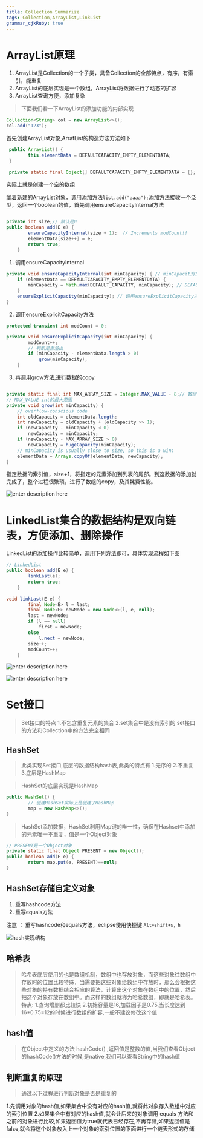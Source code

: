 ```yaml
---
title: Collection Summarize
tags: Collection,ArrayList,LinkList
grammar_cjkRuby: true
---
```


# ArrayList原理

1. ArrayList是Collection的一个子类，具备Collection的全部特点，有序，有索引，能重复
2. ArrayList的底层实现是一个数组，ArrayList将数据进行了动态的扩容
3. ArrayList查询方便，添加复杂

> 下面我们看一下ArrayList的添加功能的内部实现

``` java
Collection<String> col = new ArrayList<>();
col.add("123");
```

首先创建ArrayList对象,ArratList的构造方法方法如下

``` java
 public ArrayList() {
        this.elementData = DEFAULTCAPACITY_EMPTY_ELEMENTDATA;
 }
 
 private static final Object[] DEFAULTCAPACITY_EMPTY_ELEMENTDATA = {};
```
实际上就是创建一个空的数组

拿着新建的ArrayList对象，调用添加方法`list.add("aaaa");`添加方法接收一个泛型，返回一个boolean的值，首先调用ensureCapacityInternal方法

``` java

private int size;// 默认是0
public boolean add(E e) {
        ensureCapacityInternal(size + 1);  // Increments modCount!!
        elementData[size++] = e;
        return true;
    }
```


1. 调用ensureCapacityInternal

``` java
private void ensureCapacityInternal(int minCapacity) { // minCapacit为1
	if (elementData == DEFAULTCAPACITY_EMPTY_ELEMENTDATA) {
		minCapacity = Math.max(DEFAULT_CAPACITY, minCapacity); // DEFAULT_CAPACITY变量，默认为10
	}
	ensureExplicitCapacity(minCapacity); // 调用ensureExplicitCapacity方法
}
```

2. 调用ensureExplicitCapacity方法

``` java
protected transient int modCount = 0;

private void ensureExplicitCapacity(int minCapacity) {
        modCount++;
        // 判断是否溢出
        if (minCapacity - elementData.length > 0)
            grow(minCapacity);
    }
```
3. 再调用grow方法,进行数据的copy

``` java

private static final int MAX_ARRAY_SIZE = Integer.MAX_VALUE - 8;// 数组的最大容量
// MAX_VALUE int的最大范围
private void grow(int minCapacity) {
	// overflow-conscious code
	int oldCapacity = elementData.length;
	int newCapacity = oldCapacity + (oldCapacity >> 1);
	if (newCapacity - minCapacity < 0)
		newCapacity = minCapacity;
	if (newCapacity - MAX_ARRAY_SIZE > 0)
		newCapacity = hugeCapacity(minCapacity);
	// minCapacity is usually close to size, so this is a win:
	elementData = Arrays.copyOf(elementData, newCapacity);
}
```
指定数据的索引值，size+1，将指定的元素添加到列表的尾部。到这数据的添加就完成了，整个过程很繁琐，进行了数组的copy，及其耗费性能。

![enter description here][1]

# LinkedList集合的数据结构是双向链表，方便添加、删除操作
LinkedList的添加操作比较简单，调用下列方法即可，具体实现流程如下图
``` java
// LinkedList
public boolean add(E e) {
        linkLast(e);
        return true;
    }
	
void linkLast(E e) {
        final Node<E> l = last;
        final Node<E> newNode = new Node<>(l, e, null);
        last = newNode;
        if (l == null)
            first = newNode;
        else
            l.next = newNode;
        size++;
        modCount++;
    }
```
![enter description here][2]

![enter description here][3]

# Set接口

> Set接口的特点
1.不包含重复元素的集合
2.set集合中是没有索引的
set接口的方法和Collection中的方法完全相同

## HashSet

> 此类实现Set接口,底层的数据结构hash表,此类的特点有
1.无序的
2.不重复
3.底层是HashMap

> HashSet的底层实现是HashMap

``` java
public HashSet() {
		// 创建HashSet实际上是创建了HashMap
        map = new HashMap<>();
}
```
> HashSet添加数据，HashSet利用Map键的唯一性，确保在Hashset中添加的元素唯一不重复，值是一个Object对象

``` java
// PRESENT是一个Object对象
private static final Object PRESENT = new Object();
public boolean add(E e) {
        return map.put(e, PRESENT)==null;
}
```

## HashSet存储自定义对象
1. 重写hashcode方法
2. 重写equals方法

注意 ： 重写hashcode和equals方法，eclipse使用快捷键 `Alt+shift+s，h`

![hash实现结构][4]

## 哈希表

> 哈希表底层使用的也是数组机制，数组中也存放对象，而这些对象往数组中存放时的位置比较特殊，当需要把这些对象给数组中存放时，那么会根据这些对象的特有数据结合相应的算法，计算出这个对象在数组中的位置，然后把这个对象存放在数组中。而这样的数组就称为哈希数组，即就是哈希表。
特点:
1.查询增删都比较快
2.初始容量是16,加载因子是0.75,当长度达到
16*0.75=12的时候进行数组的扩容,一般不建议修改这个值

## hash值

> 在Object中定义的方法 hashCode() ,返回值是整数的值,当我们查看Object的hashCode()方法的时候,是native,我们可以查看String中的hash值

## 判断重复的原理

> 通过以下过程进行判断对象是否是重复的

1.先调用对象的hash值,如果集合中没有对应的hash值,就将此对象存入数组中对应的索引位置
2.如果集合中有对应的hash值,就会让后来的对象调用 equals 方法和之前的对象进行比较,如果返回值为true就代表已经存在,不再存储,如果返回值是false,就会将这个对象放入上一个对象的索引位置的下面进行一个链表形式的存储


  [1]: https://www.github.com/xiesen310/notes_Images/raw/master/images/1505737374188.jpg
  [2]: https://www.github.com/xiesen310/notes_Images/raw/master/images/1505737320906.jpg
  [3]: https://www.github.com/xiesen310/notes_Images/raw/master/images/1505738235303.jpg
  [4]: https://www.github.com/xiesen310/notes_Images/raw/master/images/1505740028395.jpg